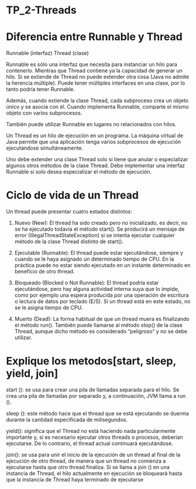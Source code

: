 # TP_2-Threads

# Diferencia entre Runnable y Thread

Runnable (interfaz) Thread (clase)

Runnable es sólo una interfaz que necesita para instanciar un hilo para contenerlo. 
Mientras que Thread contiene ya la capacidad de generar un hilo. 
Si se extiende de Thread no puede extender otra cosa (Java no admite la herencia múltiple). Puede tener múltiples interfaces en una clase, por lo tanto podría tener Runnable.

Además, cuando extiende la clase Thread, cada subproceso crea un objeto único y se asocia con él. Cuando implementa Runnable, comparte el mismo objeto con varios subprocesos.

También puede utilizar Runnable en lugares no relacionados con hilos.

Un Thread es un hilo de ejecución en un programa. La máquina virtual de Java permite que una aplicación tenga varios subprocesos de ejecución ejecutándose simultáneamente.

Uno debe extender una clase Thread solo si tiene que anular o especializar algunos otros métodos de la clase Thread. Debe implementar una interfaz Runnable si solo desea especializar el método de ejecución.

# Ciclo de vida de un Thread

Un thread puede presentar cuatro estados distintos:

1. Nuevo (New): El thread ha sido creado pero no inicializado, es decir, no se ha ejecutado todavía el método start(). Se producirá un mensaje de error (IllegalThreadStateException) si se intenta ejecutar cualquier método de la clase Thread distinto de start().

2. Ejecutable (Runnable): El thread puede estar ejecutándose, siempre y cuando se le haya asignado un determinado tiempo de CPU. En la práctica puede no estar siendo ejecutado en un instante determinado en beneficio de otro thread.

3. Bloqueado (Blocked o Not Runnable): El thread podría estar ejecutándose, pero hay alguna actividad interna suya que lo impide, como por ejemplo una espera producida por una operación de escritura o lectura de datos por teclado (E/S). Si un thread está en este estado, no se le asigna tiempo de CPU.

4. Muerto (Dead): La forma habitual de que un thread muera es finalizando el método run(). También puede llamarse al método stop() de la clase Thread, aunque dicho método es considerado “peligroso” y no se debe utilizar.

# Explique los metodos[start, sleep, yield, join]

start (): se usa para crear una pila de llamadas separada para el hilo. Se crea una pila de llamadas por separado y, a continuación, JVM llama a run ().

sleep (): este método hace que el thread que se está ejecutando se duerma durante la cantidad especificada de milisegundos.

yield(): significa que el Thread no está haciendo nada particularmente importante y, si es necesario ejecutar otros threads o procesos, deberían ejecutarse. De lo contrario, el thread actual continuará ejecutándose.

join(): se usa para unir el inicio de la ejecución de un thread al final de la ejecución de otro thread, de manera que un thread no comienza a ejecutarse hasta que otro thread finaliza. Si se llama a join () en una instancia de Thread, el hilo actualmente en ejecución se bloqueará hasta que la instancia de Thread haya terminado de ejecutarse
